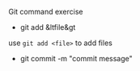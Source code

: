Git command exercise

- git add &ltfile&gt

use `git add <file>` to add files

- git commit <file> -m "commit message"
